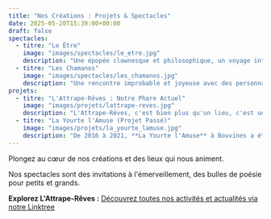 ```yaml
---
title: "Nos Créations : Projets & Spectacles"
date: 2025-05-20T15:39:00+00:00
draft: false
spectacles:
  - titre: "Le Être"
    image: "images/spectacles/le_etre.jpg"
    description: "Une épopée clownesque et philosophique, un voyage intime au cœur de l'existence. Louis Pick porte seul sur scène cette création personnelle, fruit d'une exploration sensible et profonde. (Initialement créé avec une équipe formidable, aujourd'hui repris en solo)."
  - titre: "Les Chamanos"
    image: "images/spectacles/les_chamanos.jpg"
    description: "Une rencontre improbable et joyeuse avec des personnages hauts en couleur, mi-chamans, mi-clowns, qui explorent avec humour et tendresse les rituels du quotidien."
projets:
  - titre: "L'Attrape-Rêves : Notre Phare Actuel"
    image: "images/projets/lattrape-reves.jpg"
    description: "L'Attrape-Rêves, c'est bien plus qu'un lieu, c'est une respiration, un espace de rencontre et de création à Gravières, en Sud Ardèche. Il incarne notre désir de tisser des liens entre l'art, la nature et l'humain. Ferme pédagogique, lieu culturel et espace d'accueil, L'Attrape-Rêves vous ouvre ses portes pour des visites immersives, des ateliers, des spectacles et des moments de partage. C'est un projet vivant, en constante évolution, qui reflète notre engagement pour un monde plus poétique et conscient."
  - titre: "La Yourte l'Amuse (Projet Passé)"
    image: "images/projets/la_yourte_lamuse.jpg"
    description: "De 2016 à 2021, **La Yourte l'Amuse** à Bouvines a été notre premier grand port d'attache. Un lieu magique qui a accueilli de nombreux spectacles, ateliers et rencontres, semant les graines de ce qui allait devenir L'Attrape-Rêves. Un souvenir précieux qui continue d'inspirer notre chemin."
---
```


Plongez au cœur de nos créations et des lieux qui nous animent.

Nos spectacles sont des invitations à l'émerveillement, des bulles de poésie pour petits et grands.

**Explorez L'Attrape-Rêves :** [Découvrez toutes nos activités et actualités via notre Linktree](https://linktr.ee/lattrapereves07)

